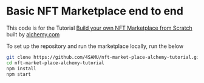 # Basic NFT Marketplace end to end

This code is for the Tutorial [Build your own NFT Marketplace from Scratch](https://docs.alchemy.com/alchemy/) built by [alchemy.com](https://alchemy.com)

To set up the repository and run the marketplace locally, run the below

```bash
git clone https://github.com/4SAMU/nft-market-place-alchemy-tutorial.git
cd nft-market-place-alchemy-tutorial
npm install
npm start
```
